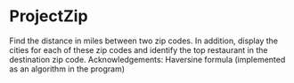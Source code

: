 # ProjectZip
 Find the distance in miles between two zip codes. In addition, display the cities for each of these zip codes and identify the top restaurant in the destination zip code. Acknowledgements: Haversine formula (implemented as an algorithm in the program)
